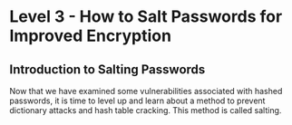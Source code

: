 # Level 3 - How to Salt Passwords for Improved Encryption

## Introduction to Salting Passwords

Now that we have examined some vulnerabilities associated with hashed passwords, it is time to level up and learn about a method to prevent dictionary attacks and hash table cracking. This method is called salting.

